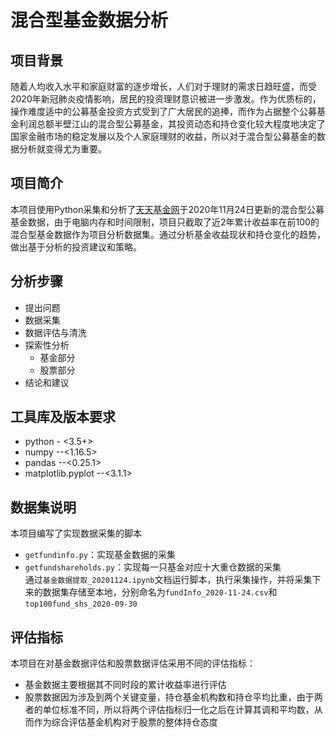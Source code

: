 # 混合型基金数据分析
## 项目背景
随着人均收入水平和家庭财富的逐步增长，人们对于理财的需求日趋旺盛，而受2020年新冠肺炎疫情影响，居民的投资理财意识被进一步激发。作为优质标的，操作难度适中的公募基金投资方式受到了广大居民的追捧，而作为占据整个公募基金利润总额半壁江山的混合型公募基金，其投资动态和持仓变化较大程度地决定了国家金融市场的稳定发展以及个人家庭理财的收益，所以对于混合型公募基金的数据分析就变得尤为重要。
## 项目简介
本项目使用Python采集和分析了[天天基金网](https://fund.eastmoney.com/)于2020年11月24日更新的混合型公募基金数据，由于电脑内存和时间限制，项目只截取了近2年累计收益率在前100的混合型基金数据作为项目分析数据集。通过分析基金收益现状和持仓变化的趋势，做出基于分析的投资建议和策略。
## 分析步骤
- 提出问题
- 数据采集
- 数据评估与清洗
- 探索性分析
    - 基金部分
    - 股票部分
- 结论和建议

## 工具库及版本要求

- python - <3.5+>
- numpy  --<1.16.5>
- pandas --<0.25.1>
- matplotlib.pyplot --<3.1.1>


## 数据集说明
本项目编写了实现数据采集的脚本
- `getfundinfo.py`：实现基金数据的采集
- `getfundshareholds.py`：实现每一只基金对应十大重仓数据的采集  
通过`基金数据提取_20201124.ipynb`文档运行脚本，执行采集操作，并将采集下来的数据集存储至本地，分别命名为`fundInfo_2020-11-24.csv`和`top100fund_shs_2020-09-30`

## 评估指标
本项目在对基金数据评估和股票数据评估采用不同的评估指标：
- 基金数据主要根据其不同时段的累计收益率进行评估
- 股票数据因为涉及到两个关键变量，持仓基金机构数和持仓平均比重，由于两者的单位标准不同，所以将两个评估指标归一化之后在计算其调和平均数，从而作为综合评估基金机构对于股票的整体持仓态度
